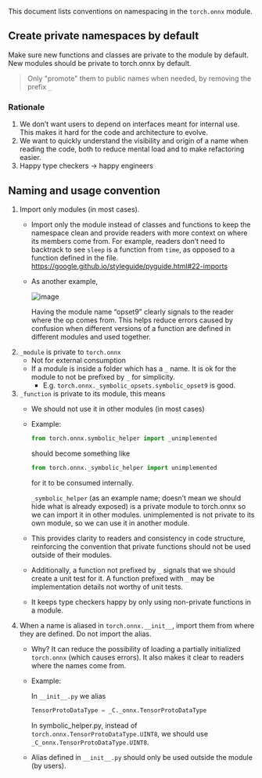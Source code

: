 This document lists conventions on namespacing in the `torch.onnx` module.

## Create private namespaces by default

Make sure new functions and classes are private to the module by default. New modules should be private to torch.onnx by default.

> Only "promote" them to public names when needed, by removing the prefix `_`

### Rationale

1. We don’t want users to depend on interfaces meant for internal use. This makes it hard for the code and architecture to evolve.
2. We want to quickly understand the visibility and origin of a name when reading the code, both to reduce mental load and to make refactoring easier.
3. Happy type checkers -> happy engineers

## Naming and usage convention

1. Import only modules (in most cases).
    - Import only the module instead of classes and functions to keep the namespace clean and provide readers with more context on where its members come from. For example, readers don’t need to backtrack to see `sleep` is a function from `time`, as opposed to a function defined in the file. https://google.github.io/styleguide/pyguide.html#22-imports
    - As another example,

        ![image](https://user-images.githubusercontent.com/11205048/169882197-f0a2ff8f-ec58-4610-a3c7-137ac68b3e53.png)

        Having the module name “opset9” clearly signals to the reader where the op comes from. This helps reduce errors caused by confusion when different versions of a function are defined in different modules and used together.
2. `_module` is private to `torch.onnx`
    - Not for external consumption
    - If a module is inside a folder which has a `_` name. It is ok for the module to not be prefixed by `_` for simplicity.
      - E.g. `torch.onnx._symbolic_opsets.symbolic_opset9` is good.
3. `_function` is private to its module, this means
    - We should not use it in other modules (in most cases)
    - Example:

        ```python
        from torch.onnx.symbolic_helper import _unimplemented
        ```

        should become something like

        ```python
        from torch.onnx._symbolic_helper import unimplemented
        ```

        for it to be consumed internally.

        `_symbolic_helper` (as an example name; doesn’t mean we should hide what is already exposed) is a private module to torch.onnx so we can import it in other modules. unimplemented is not private to its own module, so we can use it in another module.
    - This provides clarity to readers and consistency in code structure, reinforcing the convention that private functions should not be used outside of their modules.
    - Additionally, a function not prefixed by `_` signals that we should create a unit test for it. A function prefixed with `_` may be implementation details not worthy of unit tests.
    - It keeps type checkers happy by only using non-private functions in a module.
4. When a name is aliased in `torch.onnx.__init__`, import them from where they are defined. Do not import the alias.
    - Why? It can reduce the possibility of loading a partially initialized `torch.onnx` (which causes errors). It also makes it clear to readers where the names come from.
    - Example:

        In `__init__.py` we alias

        ```python
        TensorProtoDataType = _C._onnx.TensorProtoDataType
        ```

        In symbolic_helper.py, instead of `torch.onnx.TensorProtoDataType.UINT8`, we should use `_C_onnx.TensorProtoDataType.UINT8`.

    - Alias defined in `__init__.py` should only be used outside the module (by users).
